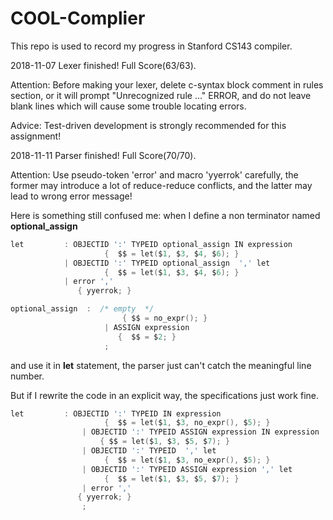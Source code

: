 # COOL-Complier
This repo is used to record my progress in Stanford CS143 compiler.

2018-11-07 Lexer finished! Full Score(63/63).

Attention: Before making your lexer, delete c-syntax block comment in rules section, or it will prompt "Unrecognized rule ..." ERROR, and do not leave blank lines which will cause some trouble locating errors.

Advice: Test-driven development is strongly recommended for this assignment!

2018-11-11 Parser finished! Full Score(70/70).

Attention: Use pseudo-token 'error' and macro 'yyerrok' carefully, the former may introduce a lot of reduce-reduce conflicts, and the latter may lead to wrong error message!

 Here is something still confused me: when I define a non terminator named **optional_assign** 

```c
let         : OBJECTID ':' TYPEID optional_assign IN expression
                     {  $$ = let($1, $3, $4, $6); }
            | OBJECTID ':' TYPEID optional_assign  ',' let
                     {  $$ = let($1, $3, $4, $6); }    
            | error ',' 
		       { yyerrok; }

optional_assign  :  /* empty  */
                         { $$ = no_expr(); }
                     | ASSIGN expression
		                {  $$ = $2; }
                     ;
```

and use it in **let** statement, the parser just can't catch the meaningful line number.

But if I rewrite the code in an explicit way, the specifications just work fine.

```c
let         : OBJECTID ':' TYPEID IN expression
                     {  $$ = let($1, $3, no_expr(), $5); }
                | OBJECTID ':' TYPEID ASSIGN expression IN expression
		            { $$ = let($1, $3, $5, $7); }
                | OBJECTID ':' TYPEID  ',' let
                     {  $$ = let($1, $3, no_expr(), $5); }
                | OBJECTID ':' TYPEID ASSIGN expression ',' let
		             {  $$ = let($1, $3, $5, $7); }
                | error ',' 
		       { yyerrok; }
                ;
```

